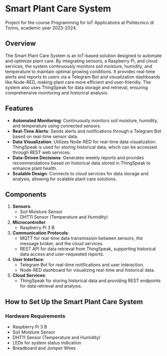 # Smart Plant Care System

Project for the course Programming for IoT Applications at Politecnico di Torino, academic year 2023-2024.

## Overview

The Smart Plant Care System is an IoT-based solution designed to automate and optimize plant care. By integrating sensors, a Raspberry Pi, and cloud services, the system continuously monitors soil moisture, humidity, and temperature to maintain optimal growing conditions. It provides real-time alerts and reports to users via a Telegram Bot and visualization dashboards like Node-RED, making plant care more efficient and user-friendly. The system also uses ThingSpeak for data storage and retrieval, ensuring comprehensive monitoring and historical analysis.

## Features

- **Automated Monitoring**: Continuously monitors soil moisture, humidity, and temperature using connected sensors.
- **Real-Time Alerts**: Sends alerts and notifications through a Telegram Bot based on real-time sensor data.
- **Data Visualization**: Utilizes Node-RED for real-time data visualization. ThingSpeak is used for storing historical data, which can be accessed through REST web services.
- **Data-Driven Decisions**: Generates weekly reports and provides recommendations based on historical data stored in ThingSpeak to enhance plant health.
- **Scalable Design**: Connects to cloud services for data storage and analysis, allowing for scalable plant care solutions.

## Components

1. **Sensors**: 
   - Soil Moisture Sensor
   - DHT11 Sensor (Temperature and Humidity)
2. **Microcontroller**:
   - Raspberry Pi 3 B
3. **Communication Protocols**:
   - MQTT for real-time data transmission between sensors, the message broker, and the cloud services.
   - REST API for data retrieval from ThingSpeak, supporting historical data access and user-requested reports.
4. **User Interface**:
   - Telegram Bot for real-time notifications and user interaction.
   - Node-RED dashboard for visualizing real-time and historical data.
5. **Cloud Services**:
   - ThingSpeak for storing historical data and providing REST endpoints for data retrieval and analysis.

## How to Set Up the Smart Plant Care System

### Hardware Requirements

- Raspberry Pi 3 B
- Soil Moisture Sensor
- DHT11 Sensor (Temperature and Humidity)
- LEDs for system status indication
- Breadboard and Jumper Wires

